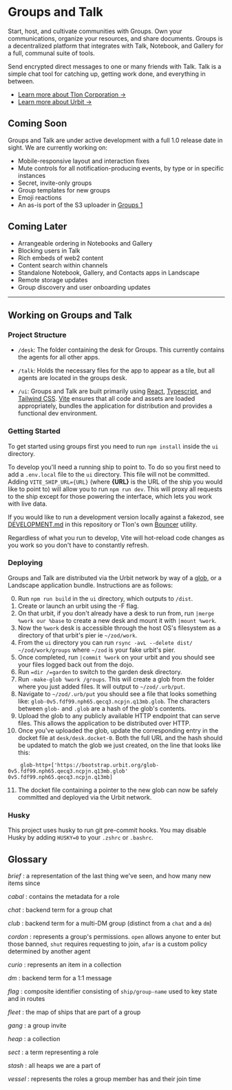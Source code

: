 # Groups and Talk

Start, host, and cultivate communities with Groups. Own your communications, organize your resources, and share documents. Groups is a decentralized platform that integrates with Talk, Notebook, and Gallery for a full, communal suite of tools.

Send encrypted direct messages to one or many friends with Talk. Talk is a simple chat tool for catching up, getting work done, and everything in between.

- [Learn more about Tlon Corporation →](https://tlon.io/)
- [Learn more about Urbit →](https://urbit.org/)

## Coming Soon

Groups and Talk are under active development with a full 1.0 release date in sight. We are currently working on:

- Mobile-responsive layout and interaction fixes
- Mute controls for all notification-producing events, by type or in specific instances
- Secret, invite-only groups
- Group templates for new groups
- Emoji reactions
- An as-is port of the S3 uploader in [Groups 1](https://github.com/urbit/urbit/tree/master/pkg/interface)

## Coming Later

- Arrangeable ordering in Notebooks and Gallery
- Blocking users in Talk
- Rich embeds of web2 content
- Content search within channels
- Standalone Notebook, Gallery, and Contacts apps in Landscape
- Remote storage updates
- Group discovery and user onboarding updates

---

## Working on Groups and Talk

### Project Structure

- `/desk`: The folder containing the desk for Groups. This currently contains the agents for all other apps.

- `/talk`: Holds the necessary files for the app to appear as a tile, but all agents are located in the groups desk.

- `/ui`: Groups and Talk are built primarily using [React], [Typescript], and [Tailwind CSS]. [Vite] ensures that all code and assets are loaded appropriately, bundles the application for distribution and provides a functional dev environment.

### Getting Started

To get started using groups first you need to run `npm install` inside the `ui` directory.

To develop you'll need a running ship to point to. To do so you first need to add a `.env.local` file to the `ui` directory. This file will not be committed. Adding `VITE_SHIP_URL={URL}` (where **{URL}** is the URL of the ship you would like to point to) will allow you to run `npm run dev`. This will proxy all requests to the ship except for those powering the interface, which lets you work with live data.

If you would like to run a development version locally against a fakezod, see [DEVELOPMENT.md](/DEVELOPMENT.md) in this repository or Tlon's own [Bouncer](https://github.com/tloncorp/bouncer) utility.

Regardless of what you run to develop, Vite will hot-reload code changes as you work so you don't have to constantly refresh.

### Deploying

Groups and Talk are distributed via the Urbit network by way of a [glob](https://developers.urbit.org/reference/additional/dist/glob#-make-glob), or a Landscape application bundle. Instructions are as follows:

0. Run `npm run build` in the `ui` directory, which outputs to `/dist`.
1. Create or launch an urbit using the -F flag.
2. On that urbit, if you don't already have a desk to run from, run `|merge %work our %base` to create a new desk and mount it with `|mount %work`.
3. Now the `%work` desk is accessible through the host OS's filesystem as a directory of that urbit's pier ie `~/zod/work`.
4. From the `ui` directory you can run `rsync -avL --delete dist/ ~/zod/work/groups` where `~/zod` is your fake urbit's pier.
5. Once completed, run `|commit %work` on your urbit and you should see your files logged back out from the dojo.
6. Run `=dir /=garden` to switch to the garden desk directory.
7. Run `-make-glob %work /groups`. This will create a glob from the folder where you just added files. It will output to `~/zod/.urb/put`.
8. Navigate to `~/zod/.urb/put` you should see a file that looks something like: `glob-0v5.fdf99.nph65.qecq3.ncpjn.q13mb.glob`. The characters between `glob-` and `.glob` are a hash of the glob's contents.
9. Upload the glob to any publicly available HTTP endpoint that can serve files. This allows the application to be distributed over HTTP.
10. Once you've uploaded the glob, update the corresponding entry in the docket file at `desk/desk.docket-0`. Both the full URL and the hash should be updated to match the glob we just created, on the line that looks like this:

```hoon
    glob-http+['https://bootstrap.urbit.org/glob-0v5.fdf99.nph65.qecq3.ncpjn.q13mb.glob' 0v5.fdf99.nph65.qecq3.ncpjn.q13mb]
```

11. The docket file containing a pointer to the new glob can now be safely committed and deployed via the Urbit network.

### Husky

This project uses husky to run git pre-commit hooks. You may disable Husky by adding `HUSKY=0` to your `.zshrc` or `.bashrc`.

[react]: https://reactjs.org/
[typescript]: https://www.typescriptlang.org/
[tailwind css]: https://tailwindcss.com/
[vite]: https://vitejs.dev/

## Glossary

*brief*
: a representation of the last thing we've seen, and how many new items since

*cabal*
: contains the metadata for a role

*chat*
: backend term for a group chat

*club*
: backend term for a multi-DM group (distinct from a `chat` and a `dm`)

*cordon*
: represents a group's permissions. `open` allows anyone to enter but 
those banned, `shut` requires requesting to join, `afar` is a custom policy
determined by another agent

*curio*
: represents an item in a collection

*dm*
: backend term for a 1:1 message

*flag*
: composite identifier consisting of `ship/group-name` used to key state and in routes 

*fleet*
: the map of ships that are part of a group

*gang*
: a group invite

*heap*
: a collection

*sect*
: a term representing a role

*stash*
: all heaps we are a part of

*vessel*
: represents the roles a group member has and their join time
